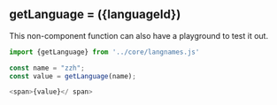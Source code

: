 ## getLanguage = ({languageId})

This non-component function can also have a playground to test it out.

```js
import {getLanguage} from '../core/langnames.js'

const name = "zzh";
const value = getLanguage(name);

<span>{value}</ span>
```
